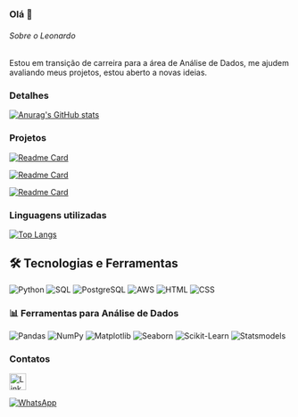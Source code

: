 ### Olá 👋

###### Sobre o Leonardo
Estou em transição de carreira para a área de Análise de Dados, me ajudem avaliando meus projetos, estou aberto a novas ideias.

### Detalhes

[![Anurag's GitHub stats](https://github-readme-stats.vercel.app/api?username=leonardo-felix-31&show_icons=true&theme=dark)](https://github.com/anuraghazra/github-readme-stats)

### Projetos

[![Readme Card](https://github-readme-stats.vercel.app/api/pin/?username=leonardo-felix-31&repo=Analise-Logistica&theme=dark)](https://github.com/anuraghazra/github-readme-stats)

[![Readme Card](https://github-readme-stats.vercel.app/api/pin/?username=leonardo-felix-31&repo=Analise-Preditiva&theme=dark)](https://github.com/anuraghazra/github-readme-stats)

[![Readme Card](https://github-readme-stats.vercel.app/api/pin/?username=leonardo-felix-31&repo=DashBoard&theme=dark)](https://github.com/anuraghazra/github-readme-stats)


### Linguagens utilizadas

[![Top Langs](https://github-readme-stats.vercel.app/api/top-langs/?username=leonardo-felix-31&layout=compact)](https://github.com/anuraghazra/github-readme-stats)

## 🛠 Tecnologias e Ferramentas

![Python](https://img.shields.io/badge/Python-3776AB?style=for-the-badge&logo=python&logoColor=white)
![SQL](https://img.shields.io/badge/SQL-025E8C?style=for-the-badge&logo=amazon-dynamodb&logoColor=white)
![PostgreSQL](https://img.shields.io/badge/PostgreSQL-316192?style=for-the-badge&logo=postgresql&logoColor=white)
![AWS](https://img.shields.io/badge/AWS-232F3E?style=for-the-badge&logo=amazon-aws&logoColor=white)
![HTML](https://img.shields.io/badge/HTML5-E34F26?style=for-the-badge&logo=html5&logoColor=white)
![CSS](https://img.shields.io/badge/CSS3-1572B6?style=for-the-badge&logo=css3&logoColor=white)

### 📊 Ferramentas para Análise de Dados
![Pandas](https://img.shields.io/badge/Pandas-150458?style=for-the-badge&logo=pandas&logoColor=white)
![NumPy](https://img.shields.io/badge/NumPy-013243?style=for-the-badge&logo=numpy&logoColor=white)
![Matplotlib](https://img.shields.io/badge/Matplotlib-11557C?style=for-the-badge&logo=plotly&logoColor=white)
![Seaborn](https://img.shields.io/badge/Seaborn-1D2951?style=for-the-badge&logo=plotly&logoColor=white)
![Scikit-Learn](https://img.shields.io/badge/Scikit--Learn-F7931E?style=for-the-badge&logo=scikit-learn&logoColor=white)
![Statsmodels](https://img.shields.io/badge/Statsmodels-023047?style=for-the-badge&logo=python&logoColor=white)


### Contatos

[<img src='https://img.shields.io/badge/LinkedIn-0077B5?style=for-the-badge&logo=linkedin&logoColor=white' alt='Linkedin' height='30'>](https://www.linkedin.com/in/leonardo-felix-de-sousa/)

[![WhatsApp](https://img.shields.io/badge/WhatsApp-25D366?style=for-the-badge&logo=whatsapp&logoColor=white)](https://wa.me/SEUNUMERO)
